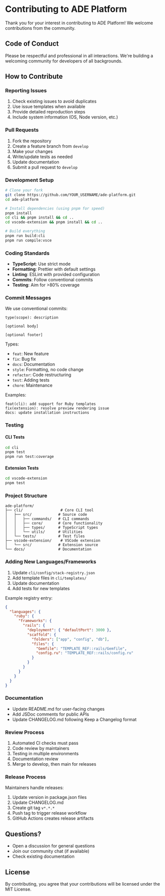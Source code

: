 # Contributing to ADE Platform

Thank you for your interest in contributing to ADE Platform! We welcome contributions from the community.

## Code of Conduct

Please be respectful and professional in all interactions. We're building a welcoming community for developers of all backgrounds.

## How to Contribute

### Reporting Issues

1. Check existing issues to avoid duplicates
2. Use issue templates when available
3. Provide detailed reproduction steps
4. Include system information (OS, Node version, etc.)

### Pull Requests

1. Fork the repository
2. Create a feature branch from `develop`
3. Make your changes
4. Write/update tests as needed
5. Update documentation
6. Submit a pull request to `develop`

### Development Setup

```bash
# Clone your fork
git clone https://github.com/YOUR_USERNAME/ade-platform.git
cd ade-platform

# Install dependencies (using pnpm for speed)
pnpm install
cd cli && pnpm install && cd ..
cd vscode-extension && pnpm install && cd ..

# Build everything
pnpm run build:cli
pnpm run compile:vsce
```

### Coding Standards

- **TypeScript**: Use strict mode
- **Formatting**: Prettier with default settings
- **Linting**: ESLint with provided configuration
- **Commits**: Follow conventional commits
- **Testing**: Aim for >80% coverage

### Commit Messages

We use conventional commits:

```
type(scope): description

[optional body]

[optional footer]
```

Types:
- `feat`: New feature
- `fix`: Bug fix
- `docs`: Documentation
- `style`: Formatting, no code change
- `refactor`: Code restructuring
- `test`: Adding tests
- `chore`: Maintenance

Examples:
```
feat(cli): add support for Ruby templates
fix(extension): resolve preview rendering issue
docs: update installation instructions
```

### Testing

#### CLI Tests
```bash
cd cli
pnpm test
pnpm run test:coverage
```

#### Extension Tests
```bash
cd vscode-extension
pnpm test
```

### Project Structure

```
ade-platform/
├── cli/                 # Core CLI tool
│   ├── src/            # Source code
│   │   ├── commands/   # CLI commands
│   │   ├── core/       # Core functionality
│   │   ├── types/      # TypeScript types
│   │   └── utils/      # Utilities
│   └── tests/          # Test files
├── vscode-extension/    # VSCode extension
│   └── src/            # Extension source
└── docs/               # Documentation
```

### Adding New Languages/Frameworks

1. Update `cli/config/stack-registry.json`
2. Add template files in `cli/templates/`
3. Update documentation
4. Add tests for new templates

Example registry entry:
```json
{
  "languages": {
    "ruby": {
      "frameworks": {
        "rails": {
          "deployment": { "defaultPort": 3000 },
          "scaffold": {
            "folders": ["app", "config", "db"],
            "files": {
              "Gemfile": "TEMPLATE_REF::rails/Gemfile",
              "config.ru": "TEMPLATE_REF::rails/config.ru"
            }
          }
        }
      }
    }
  }
}
```

### Documentation

- Update README.md for user-facing changes
- Add JSDoc comments for public APIs
- Update CHANGELOG.md following Keep a Changelog format

### Review Process

1. Automated CI checks must pass
2. Code review by maintainers
3. Testing in multiple environments
4. Documentation review
5. Merge to develop, then main for releases

### Release Process

Maintainers handle releases:

1. Update version in package.json files
2. Update CHANGELOG.md
3. Create git tag `v*.*.*`
4. Push tag to trigger release workflow
5. GitHub Actions creates release artifacts

## Questions?

- Open a discussion for general questions
- Join our community chat (if available)
- Check existing documentation

## License

By contributing, you agree that your contributions will be licensed under the MIT License.